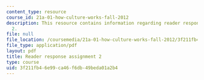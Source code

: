 ```yaml
---
content_type: resource
course_id: 21a-01-how-culture-works-fall-2012
description: This resource contains information regarding reader response assignment
  2.
file: null
file_location: /coursemedia/21a-01-how-culture-works-fall-2012/3f211fb46e99ca46f6db49beda01a2b4_MIT21A_01F12_assignment_2.pdf
file_type: application/pdf
layout: pdf
title: Reader response assignment 2
type: course
uid: 3f211fb4-6e99-ca46-f6db-49beda01a2b4
---
```

